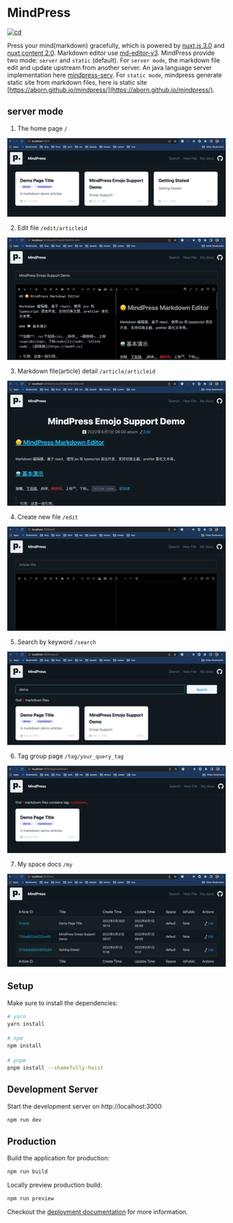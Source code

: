 # MindPress
[![cd](https://github.com/aborn/mindpress/actions/workflows/cd.yml/badge.svg)](https://github.com/aborn/mindpress/actions/workflows/cd.yml)

Press your mind(markdown) gracefully, which is powered by [nuxt.js 3.0](https://v3.nuxtjs.org) and [nuxt content 2.0](https://github.com/nuxt/content). Markdown editor use [md-editor-v3](https://github.com/imzbf/md-editor-v3). MindPress provide two mode: `server` and `static` (default). For `server mode`, the markdown file edit and update upstream from another server. An java language server implementation here [mindpress-serv](https://github.com/aborn/mindpress-serv). For `static mode`, mindpress generate static site from markdown files, here is static site [https://aborn.github.io/mindpress/](https://aborn.github.io/mindpress/).

## server mode
1. The home page `/`  

![index](assets/img/index.png)

2. Edit file `/edit/articleid`  

![edit](assets/img/edit.png)

3. Markdown file(article) detail `/article/articleid`  

![article](assets/img/article.png)

4. Create new file `/edit`

![new](assets/img/new.png)

5. Search by keyword `/search`

![search](assets/img/search.png)

6. Tag group page `/tag/your_query_tag`

![tag](assets/img/tag.png)

7. My space docs `/my`  

![my](assets/img/my.png)

## Setup

Make sure to install the dependencies:

```bash
# yarn
yarn install

# npm
npm install

# pnpm
pnpm install --shamefully-hoist
```

## Development Server

Start the development server on http://localhost:3000

```bash
npm run dev
```

## Production

Build the application for production:

```bash
npm run build
```

Locally preview production build:

```bash
npm run preview
```

Checkout the [deployment documentation](https://v3.nuxtjs.org/docs/deployment) for more information.
